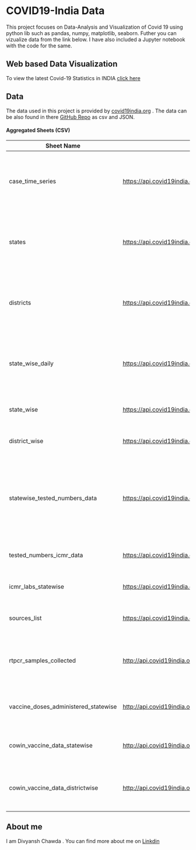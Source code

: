 # COVID19-India Data
 This project focuses on Data-Analysis and Visualization of Covid 19 using python lib such as pandas, numpy,  matplotlib, seaborn. Futher you can vizualize data from the link below. I have also included a Jupyter notebook with the code for the same. 
## Web based Data Visualization
To view the latest Covid-19 Statistics in INDIA [click here](https://divyansh1110.github.io/divyanshchawda/)

## Data 
The data used in this project is provided by [covid19india.org](https://www.covid19india.org/)  . The data can be also found in there [GitHub Repo](https://github.com/covid19india/api)  as csv and JSON.
#### Aggregated Sheets (CSV)

| Sheet Name                | Link to CSV                                                                 | Description                                                                                     |
| --------------------------| --------------------------------------------------------------------------- | ----------------------------------------------------------------------------------------------- |
 | case_time_series              | <https://api.covid19india.org/csv/latest/case_time_series.csv>              | India level timeseries for Confirmed, Recovered and Deceased cases
| states                        | <https://api.covid19india.org/csv/latest/states.csv>                        | Statewise timeseries of Confirmed, Recovered and Deceased numbers.   
| districts                        | <https://api.covid19india.org/csv/latest/districts.csv>                  | Districtwise timeseries of Confirmed, Recovered and Deceased numbers.                            |
 | state_wise_daily              | <https://api.covid19india.org/csv/latest/state_wise_daily.csv>              | Statewise per day delta of Confirmed, Recovered and Deceased numbers.  
| state_wise                    | <https://api.covid19india.org/csv/latest/state_wise.csv>                    | Statewise cumulative numbers till date.                                                                 |                                        
| district_wise                 | <https://api.covid19india.org/csv/latest/district_wise.csv>                 | Districtwise Cumulative numbers till date. |
| statewise_tested_numbers_data | <https://api.covid19india.org/csv/latest/statewise_tested_numbers_data.csv> | Number of tests conducted in each state, ventilators ,hospital bed occupany reported in state bulletins |
| tested_numbers_icmr_data      | <https://api.covid19india.org/csv/latest/tested_numbers_icmr_data.csv>      | Number of tests reported by ICMR                                                                |
| icmr_labs_statewise      | <https://api.covid19india.org/csv/latest/icmr_labs_statewise.csv>      | Number of Labs in each state as per ICMR                                                                |
| sources_list                  | <https://api.covid19india.org/csv/latest/sources_list.csv>                  | List of sources that we are using.                                                              |
| rtpcr_samples_collected       | <http://api.covid19india.org/csv/latest/icmr_rtpcr_tests_daily.csv>          | Number of RTPCR samples collected statewise in ICMR Application                             |
| vaccine_doses_administered_statewise      | <http://api.covid19india.org/csv/latest/vaccine_doses_statewise.csv>  | Number of vaccine doses administered statewise                                 |
| cowin_vaccine_data_statewise      | <http://api.covid19india.org/csv/latest/cowin_vaccine_data_statewise.csv>  | Key data points from CoWin database at a state level                              |
| cowin_vaccine_data_districtwise      | <http://api.covid19india.org/csv/latest/cowin_vaccine_data_districtwise.csv>  | Key data points from CoWin database at a district level                           |

## About  me 
I am Divyansh Chawda . You can find more about me on [Linkdin](https://www.linkedin.com/in/divyansh-chawda-224836198/)
